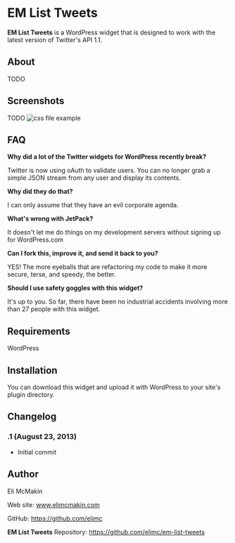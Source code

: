 **EM List Tweets**
==================

**EM List Tweets** is a WordPress widget that is designed to work with the latest version of Twitter's API 1.1.

About
-----

TODO

Screenshots
-----------

TODO
![css file example](https://raw.github.com/elimc/ZenburnX/master/images/css.png "CSS image")

FAQ
---

__Why did a lot of the Twitter widgets for WordPress recently break?__

Twitter is now using oAuth to validate users. You can no longer grab a simple JSON stream from any user and display its contents.

__Why did they do that?__

I can only assume that they have an evil corporate agenda.

__What's wrong with JetPack?__

It doesn't let me do things on my development servers without signing up for WordPress.com

__Can I fork this, improve it, and send it back to you?__

YES! The more eyeballs that are refactoring my code to make it more secure, terse, and speedy, the better.

__Should I use safety goggles with this widget?__

It's up to you. So far, there have been no industrial accidents involving more than 27 people with this widget.

Requirements
------------

WordPress

Installation
------------

You can download this widget and upload it with WordPress to your site's plugin directory.

Changelog
---------

### .1 (August 23, 2013)
* Initial commit

Author
------

Eli McMakin

Web site: www.elimcmakin.com

GitHub: https://github.com/elimc

**EM List Tweets** Repository: https://github.com/elimc/em-list-tweets